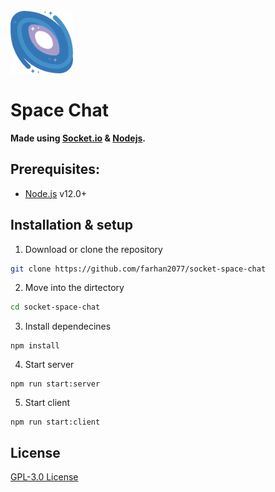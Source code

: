 <br/>

<img height="100px" width="auto" src="space.png"/>

# Space Chat

<strong>Made using [Socket.io](https://socket.io/) & [Nodejs](https://nodejs.org/en/).</strong>

## Prerequisites:

- [Node.js]() v12.0+

## Installation & setup

1. Download or clone the repository

```sh
git clone https://github.com/farhan2077/socket-space-chat
```

2. Move into the dirtectory

```sh
cd socket-space-chat
```

3. Install dependecines

```
npm install
```

4. Start server

```
npm run start:server
```

5. Start client

```
npm run start:client
```

## License

[GPL-3.0 License](./LICENSE)
